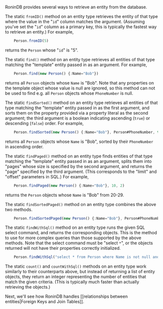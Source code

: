 RoninDB provides several ways to retrieve an entity from the database.

The static `fromID()` method on an entity type retrieves the entity of that
type where the value in the "`id`" column matches the argument. (Assuming
you've set the "`id`" column as a primary key, this is typically the fastest
way to retrieve an entity.) For example,

```js
    Person.fromID(5)
```

returns the `Person` whose "`id`" is "5".

The static `find()` method on an entity type retrieves all entities of that
type matching the "template" entity passed in as an argument. For example,

```js
    Person.find(new Person() {:Name="Bob"})
```

returns all `Person` objects whose `Name` is "Bob". Note that any properties
on the template object whose value is null are ignored, so this method can not
be used to find e.g. all `Person` objects whose `PhoneNumber` is null.

The static `findSorted()` method on an entity type retrieves all entities of
that type matching the "template" entity passed in as the first argument, and
sorts them on the property provided via a property literal as the second
argument; the third argument is a boolean indicating ascending (`true`) or
descending (`false`) order. For example,

```js
    Person.findSorted(new Person() {:Name="Bob"}, Person#PhoneNumber, true)
```

returns all `Person` objects whose `Name` is "Bob", sorted by their
`PhoneNumber` in ascending order.

The static `findPaged()` method on an entity type finds entities of that type
matching the "template" entity passed in as an argument, splits them into
"pages" whose size is specified by the second argument, and returns the "page"
specified by the third argument. (This corresponds to the "limit" and "offset"
parameters in SQL.) For example,

```js
    Person.findPaged(new Person() {:Name="Bob"}, 10, 2)
```

returns the `Person` objects whose `Name` is "Bob" from 20-29.

The static `findSortedPaged()` method on an entity type combines the above two
methods.

```js
    Person.findSortedPaged(new Person() {:Name="Bob"}, Person#PhoneNumber, true, 10, 2)
```

The static `findWithSql()` method on an entity type runs the given SQL select
command, and returns the corresponding objects. This is the method to use for
more complex queries than those supported by the above methods. Note that the
select command must be "select `*`", or the objects returned will not have
their properties correctly initialized.

```js
    Person.findWithSql("select * from Person where Name is not null and PhoneNumber like '555%'")
```

The static `count()` and `countWithSql()` methods on an entity type work
similarly to their counterparts above, but instead of returning a list of
entity objects, they return an integer representing the number of entities
that match the given criteria. (This is typically much faster than actually
retrieving the objects.)

Next, we'll see how RoninDB handles [[relationships between entities|Foreign Keys and Join Tables]].
